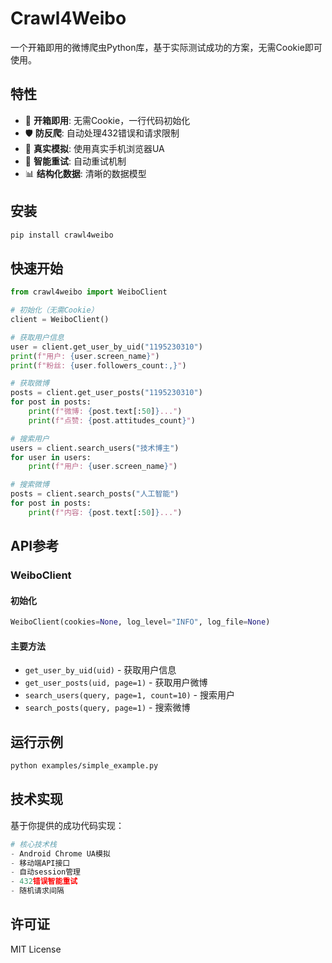 # Crawl4Weibo

一个开箱即用的微博爬虫Python库，基于实际测试成功的方案，无需Cookie即可使用。

## 特性

- 🚀 **开箱即用**: 无需Cookie，一行代码初始化
- 🛡️ **防反爬**: 自动处理432错误和请求限制  
- 📱 **真实模拟**: 使用真实手机浏览器UA
- 🔄 **智能重试**: 自动重试机制
- 📊 **结构化数据**: 清晰的数据模型

## 安装

```bash
pip install crawl4weibo
```

## 快速开始

```python
from crawl4weibo import WeiboClient

# 初始化（无需Cookie）
client = WeiboClient()

# 获取用户信息
user = client.get_user_by_uid("1195230310")
print(f"用户: {user.screen_name}")
print(f"粉丝: {user.followers_count:,}")

# 获取微博
posts = client.get_user_posts("1195230310")
for post in posts:
    print(f"微博: {post.text[:50]}...")
    print(f"点赞: {post.attitudes_count}")

# 搜索用户
users = client.search_users("技术博主")
for user in users:
    print(f"用户: {user.screen_name}")

# 搜索微博  
posts = client.search_posts("人工智能")
for post in posts:
    print(f"内容: {post.text[:50]}...")
```

## API参考

### WeiboClient

#### 初始化
```python
WeiboClient(cookies=None, log_level="INFO", log_file=None)
```

#### 主要方法

- `get_user_by_uid(uid)` - 获取用户信息
- `get_user_posts(uid, page=1)` - 获取用户微博
- `search_users(query, page=1, count=10)` - 搜索用户
- `search_posts(query, page=1)` - 搜索微博

## 运行示例

```bash
python examples/simple_example.py
```

## 技术实现

基于你提供的成功代码实现：

```python
# 核心技术栈
- Android Chrome UA模拟
- 移动端API接口
- 自动session管理  
- 432错误智能重试
- 随机请求间隔
```

## 许可证

MIT License